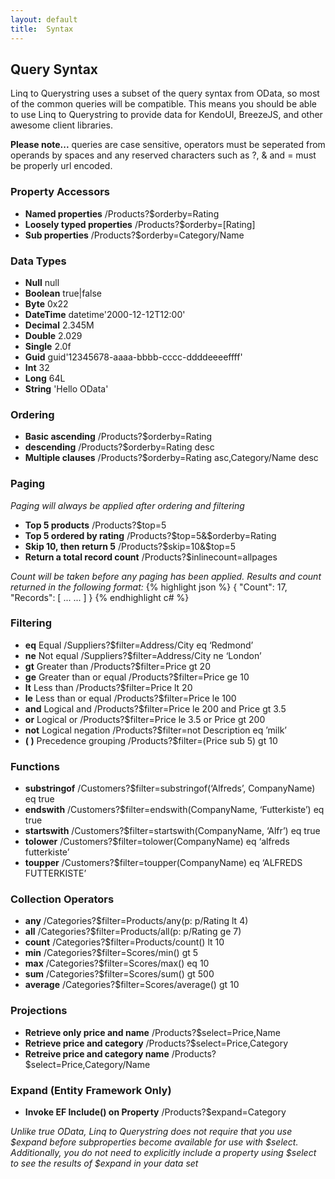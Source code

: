 ```yaml
---
layout: default
title:  Syntax
---
```


## Query Syntax

Linq to Querystring uses a subset of the query syntax from OData, so most of the common queries will be compatible. This means you should be able to use Linq to Querystring to provide data for KendoUI, BreezeJS, and other awesome client libraries.

**Please note...** queries are case sensitive, operators must be seperated from operands by spaces and any reserved characters such as ?, & and = must be properly url encoded.

### Property Accessors

* **Named properties**	 			/Products?$orderby=Rating
* **Loosely typed properties**	 	/Products?$orderby=[Rating]
* **Sub properties**				/Products?$orderby=Category/Name

### Data Types

* **Null**				null
* **Boolean**			true|false
* **Byte**				0x22
* **DateTime**			datetime'2000-12-12T12:00'
* **Decimal**			2.345M
* **Double**			2.029
* **Single**			2.0f
* **Guid**				guid'12345678-aaaa-bbbb-cccc-ddddeeeeffff'
* **Int**               32
* **Long**              64L
* **String** 			'Hello OData'

### Ordering

* **Basic ascending**				/Products?$orderby=Rating
* **descending** 					/Products?$orderby=Rating desc
* **Multiple clauses**				/Products?$orderby=Rating asc,Category/Name desc

### Paging

*Paging will always be applied after ordering and filtering*

* **Top 5 products** 				/Products?$top=5
* **Top 5 ordered by rating** 		/Products?$top=5&$orderby=Rating
* **Skip 10, then return 5** 		/Products?$skip=10&$top=5
* **Return a total record count**   /Products?$inlinecount=allpages

*Count will be taken before any paging has been applied. Results and count returned in the following format:*
{% highlight json %}
    {
        "Count": 17,
        "Records": [
            ...
            ...
        ]
    }
{% endhighlight c# %}

### Filtering

* **eq**	Equal					/Suppliers?$filter=Address/City eq ‘Redmond’
* **ne**	Not equal				/Suppliers?$filter=Address/City ne ‘London’
* **gt**	Greater than			/Products?$filter=Price gt 20
* **ge**	Greater than or equal	/Products?$filter=Price ge 10
* **lt**	Less than				/Products?$filter=Price lt 20
* **le**	Less than or equal		/Products?$filter=Price le 100
* **and**	Logical and				/Products?$filter=Price le 200 and Price gt 3.5
* **or**	Logical or				/Products?$filter=Price le 3.5 or Price gt 200
* **not**	Logical negation		/Products?$filter=not Description eq ’milk’
* **( )**	Precedence grouping		/Products?$filter=(Price sub 5) gt 10

### Functions

* **substringof**					/Customers?$filter=substringof(‘Alfreds’, CompanyName) eq true
* **endswith**						/Customers?$filter=endswith(CompanyName, ‘Futterkiste’) eq true
* **startswith**					/Customers?$filter=startswith(CompanyName, ‘Alfr’) eq true
* **tolower**						/Customers?$filter=tolower(CompanyName) eq ‘alfreds futterkiste’
* **toupper**						/Customers?$filter=toupper(CompanyName) eq ‘ALFREDS FUTTERKISTE’

### Collection Operators

* **any**		 				/Categories?$filter=Products/any(p: p/Rating lt 4)
* **all**	 					/Categories?$filter=Products/all(p: p/Rating ge 7)
* **count** 					/Categories?$filter=Products/count() lt 10
* **min**						/Categories?$filter=Scores/min() gt 5
* **max**						/Categories?$filter=Scores/max() eq 10
* **sum**						/Categories?$filter=Scores/sum() gt 500
* **average**  					/Categories?$filter=Scores/average() gt 10

### Projections

* **Retrieve only price and name** 			/Products?$select=Price,Name
* **Retrieve price and category**			/Products?$select=Price,Category
* **Retreive price and category name**		/Products?$select=Price,Category/Name

### Expand (Entity Framework Only)

* **Invoke EF Include() on Property**       /Products?$expand=Category

*Unlike true OData, Linq to Querystring does not require that you use $expand before subproperties become available for use with $select. Additionally, you do not need to explicitly include a property using $select to see the results of $expand in your data set*